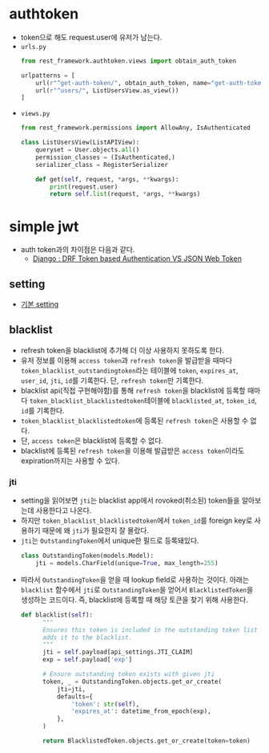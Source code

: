 # authtoken
- token으로 해도 request.user에 유저가 남는다.
- `urls.py`
    ```python
    from rest_framework.authtoken.views import obtain_auth_token

    urlpatterns = [
        url(r"^get-auth-token/", obtain_auth_token, name="get-auth-token"),
        url(r"^users/", ListUsersView.as_view())
    ]
    ```
- `views.py`
    ```python
    from rest_framework.permissions import AllowAny, IsAuthenticated

    class ListUsersView(ListAPIView):
        queryset = User.objects.all()
        permission_classes = (IsAuthenticated,)
        serializer_class = RegisterSerializer

        def get(self, request, *args, **kwargs):
            print(request.user)
            return self.list(request, *args, **kwargs)
    ```

# simple jwt
- auth token과의 차이점은 다음과 같다.
  - [Django : DRF Token based Authentication VS JSON Web Token](https://stackoverflow.com/questions/31600497/django-drf-token-based-authentication-vs-json-web-token)

## setting
- [기본 setting](https://django-rest-framework-simplejwt.readthedocs.io/en/latest/settings.html)

## blacklist
- refresh token을 blacklist에 추가해 더 이상 사용하지 못하도록 한다.
- 유저 정보를 이용해 `access token`과 `refresh token`을 발급받을 때마다 `token_blacklist_outstandingtoken`라는 테이블에 `token`, `expires_at`, `user_id`, `jti`, `id`를 기록한다. 단, `refresh token`만 기록한다.
- blacklist api(직접 구현해야함)를 통해 `refresh token`을 blacklist에 등록할 때마다 `token_blacklist_blacklistedtoken`테이블에 `blacklisted_at`, `token_id`, `id`를 기록한다.
- `token_blacklist_blacklistedtoken`에 등록된 `refresh token`은 사용할 수 없다.
- 단, `access token`은 blacklist에 등록할 수 없다.
- blacklist에 등록된 `refresh token`을 이용해 발급받은 `access token`이라도 expiration까지는 사용할 수 있다.

### jti
- setting을 읽어보면 `jti`는 blacklist app에서 rovoked(취소된) token들을 알아보는데 사용한다고 나온다.
- 하지만 `token_blacklist_blacklistedtoken`에서 `token_id`를 foreign key로 사용하기 때문에 왜 `jti`가 필요한지 잘 몰랐다.
- `jti`는 `OutstandingToken`에서 unique한 필드로 등록돼있다.
  ```python
  class OutstandingToken(models.Model):
      jti = models.CharField(unique=True, max_length=255)
  ```
- 따라서 `OutstandingToken`을 얻을 때 lookup field로 사용하는 것이다. 아래는 `blacklist` 함수에서 `jti`로 `OutstandingToken`을 얻어서 `BlacklistedToken`을 생성하는 코드이다. 즉, blacklist에 등록할 때 해당 토큰을 찾기 위해 사용한다.
  ```python
  def blacklist(self):
        """
        Ensures this token is included in the outstanding token list and
        adds it to the blacklist.
        """
        jti = self.payload[api_settings.JTI_CLAIM]
        exp = self.payload['exp']

        # Ensure outstanding token exists with given jti
        token, _ = OutstandingToken.objects.get_or_create(
            jti=jti,
            defaults={
                'token': str(self),
                'expires_at': datetime_from_epoch(exp),
            },
        )

        return BlacklistedToken.objects.get_or_create(token=token)
  ```